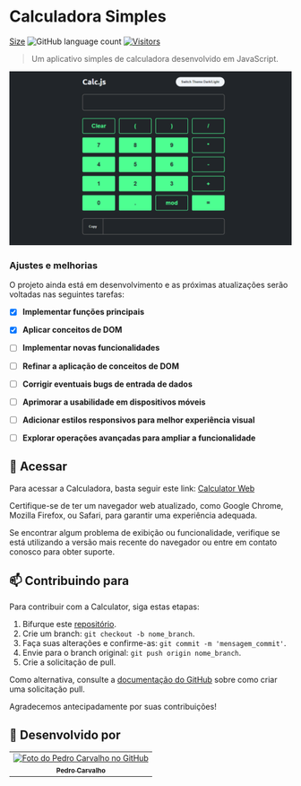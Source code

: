 
# Calculadora Simples

[Size](https://img.shields.io/github/repo-size/pedrocarvh/calculator?style=for-the-badge&label=Repo+Size&width=100)
![GitHub language count](https://img.shields.io/github/languages/count/pedrocarvh/calculator?style=for-the-badge&label=Language+Count&width=100)
[![Visitors](https://api.visitorbadge.io/api/visitors?path=https%3A%2F%2Fgithub.com%2Fpedrocarvh%2Fcalculator&countColor=%23007ec6&labelStyle=upper)](https://visitorbadge.io/status?path=https%3A%2F%2Fgithub.com%2Fpedrocarvh%2Fcalculator)





> Um aplicativo simples de calculadora desenvolvido em JavaScript.
> 
![Calculadora](https://github.com/pedrocarvh/calculator/blob/main/images/Calculadora.png)

### Ajustes e melhorias

O projeto ainda está em desenvolvimento e as próximas atualizações serão voltadas nas seguintes tarefas:

- [x]  **Implementar funções principais**
- [x]  **Aplicar conceitos de DOM**
- [ ]  **Implementar novas funcionalidades**
- [ ]  **Refinar a aplicação de conceitos de DOM**
- [ ]  **Corrigir eventuais bugs de entrada de dados**
- [ ]  **Aprimorar a usabilidade em dispositivos móveis**
- [ ]  **Adicionar estilos responsivos para melhor experiência visual**
- [ ]  **Explorar operações avançadas para ampliar a funcionalidade**



## 🚀 Acessar <Calculadora>

Para acessar a Calculadora, basta seguir este link: [Calculator Web](https://pedrocarvh-calculator.netlify.app/)

Certifique-se de ter um navegador web atualizado, como Google Chrome, Mozilla Firefox, ou Safari, para garantir uma experiência adequada.

Se encontrar algum problema de exibição ou funcionalidade, verifique se está utilizando a versão mais recente do navegador ou entre em contato conosco para obter suporte.


## 📫 Contribuindo para <Calculadora>

Para contribuir com a Calculator, siga estas etapas:

1. Bifurque este [repositório](https://github.com/pedrocarvh/calculator).
2. Crie um branch: `git checkout -b nome_branch`.
3. Faça suas alterações e confirme-as: `git commit -m 'mensagem_commit'`.
4. Envie para o branch original: `git push origin nome_branch`.
5. Crie a solicitação de pull.

Como alternativa, consulte a [documentação do GitHub](https://docs.github.com/pt/free-pro-team@latest/github/collaborating-with-issues-and-pull-requests/about-pull-requests) sobre como criar uma solicitação pull.

Agradecemos antecipadamente por suas contribuições!

## 🤝 Desenvolvido por

<table>
  <tr>
    <td align="center">
      <a href="https://github.com/pedrocarvh" title="Perfil do Pedro Carvalho no GitHub">
        <img src="https://avatars.githubusercontent.com/u/74374314" width="100px;" alt="Foto do Pedro Carvalho no GitHub"/><br>
        <sub>
          <b>Pedro Carvalho</b>
        </sub>
      </a>
    </td>
  </tr>
</table>


